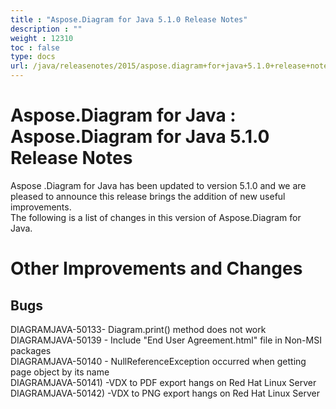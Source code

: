 ```yaml
---
title : "Aspose.Diagram for Java 5.1.0 Release Notes" 
description : "" 
weight : 12310 
toc : false
type: docs
url: /java/releasenotes/2015/aspose.diagram+for+java+5.1.0+release+notes/
---
```


# Aspose.Diagram for Java : Aspose.Diagram for Java 5.1.0 Release Notes


Aspose .Diagram for Java has been updated to version 5.1.0 and we are pleased to announce this release brings the addition of new useful improvements.  
The following is a list of changes in this version of Aspose.Diagram for Java.

# Other Improvements and Changes

## Bugs

DIAGRAMJAVA-50133- Diagram.print() method does not work  
DIAGRAMJAVA-50139 - Include "End User Agreement.html" file in Non-MSI packages  
DIAGRAMJAVA-50140 - NullReferenceException occurred when getting page object by its name  
DIAGRAMJAVA-50141) -VDX to PDF export hangs on Red Hat Linux Server  
DIAGRAMJAVA-50142) -VDX to PNG export hangs on Red Hat Linux Server

